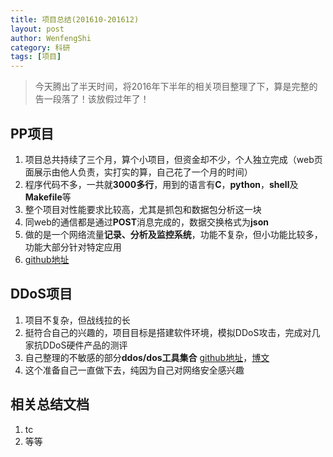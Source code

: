 ```yaml
---
title: 项目总结(201610-201612)
layout: post
author: WenfengShi
category: 科研
tags: [项目]
---
```


> 今天腾出了半天时间，将2016年下半年的相关项目整理了下，算是完整的告一段落了！该放假过年了！

## PP项目
1. 项目总共持续了三个月，算个小项目，但资金却不少，个人独立完成（web页面展示由他人负责，实打实的算，自己花了一个月的时间）
2. 程序代码不多，一共就**3000多行**，用到的语言有**C**，**python**，**shell**及**Makefile**等
3. 整个项目对性能要求比较高，尤其是抓包和数据包分析这一块
4. 同web的通信都是通过**POST**消息完成的，数据交换格式为**json**
5. 做的是一个网络流量**记录、分析及监控系统**，功能不复杂，但小功能比较多，功能大部分针对特定应用
6. [github地址](https://github.com/wenfengshi/GPAgent/tree/master/agent) 

## DDoS项目
1. 项目不复杂，但战线拉的长
2. 挺符合自己的兴趣的，项目目标是搭建软件环境，模拟DDoS攻击，完成对几家抗DDoS硬件产品的测评
3. 自己整理的不敏感的部分**ddos/dos工具集合** [github地址](https://github.com/wenfengshi/ddos-dos-tools)，[博文]()
4. 这个准备自己一直做下去，纯因为自己对网络安全感兴趣

## 相关总结文档
1. tc
2. 等等



  [1]: https://github.com/wenfengshi/GPAgent/tree/master/agent
